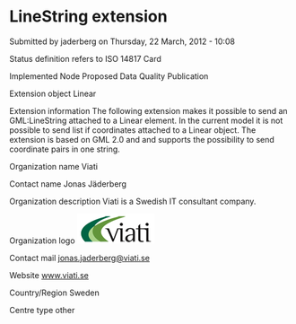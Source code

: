 # LineString extension

Submitted by jaderberg on Thursday, 22 March, 2012 - 10:08

Status definition refers to ISO 14817
Card

Implemented Node
Proposed Data Quality Publication

Extension object
Linear

Extension information
The following extension makes it possible to send an GML:LineString attached to a Linear element. In the current model it is not possible to send list if coordinates attached to a Linear object.
The extension is based on GML 2.0 and and supports the possibility to send coordinate pairs in one string.

Organization name
Viati

Contact name
Jonas Jäderberg

Organization description
Viati is a Swedish IT consultant company.

Organization logo
![Alt text](image.png)

Contact mail
jonas.jaderberg@viati.se

Website
www.viati.se

Country/Region
Sweden

Centre type
other
